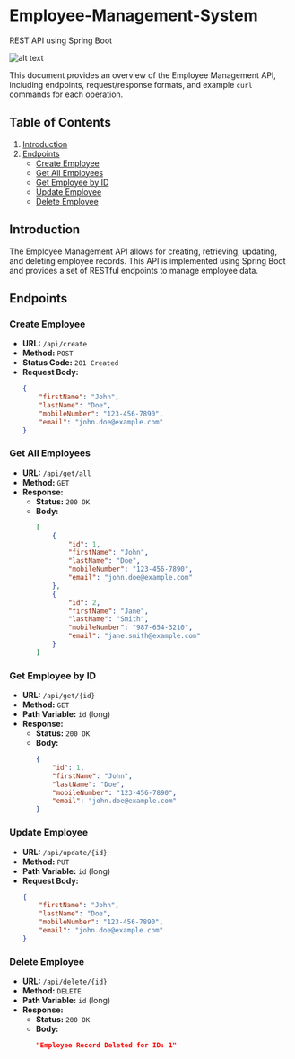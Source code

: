 # Employee-Management-System
REST API using Spring Boot

![alt text](https://github.com/whoparthgarg/Employee-Management-System/blob/main/spring-boot-architecture.png)

This document provides an overview of the Employee Management API, including endpoints, request/response formats, and example `curl` commands for each operation.

## Table of Contents
1. [Introduction](#introduction)
2. [Endpoints](#endpoints)
    - [Create Employee](#create-employee)
    - [Get All Employees](#get-all-employees)
    - [Get Employee by ID](#get-employee-by-id)
    - [Update Employee](#update-employee)
    - [Delete Employee](#delete-employee)

## Introduction

The Employee Management API allows for creating, retrieving, updating, and deleting employee records. This API is implemented using Spring Boot and provides a set of RESTful endpoints to manage employee data.

## Endpoints

### Create Employee

- **URL:** `/api/create`
- **Method:** `POST`
- **Status Code:** `201 Created`
- **Request Body:**
  ```json
  {
      "firstName": "John",
      "lastName": "Doe",
      "mobileNumber": "123-456-7890",
      "email": "john.doe@example.com"
  }

### Get All Employees

- **URL:** `/api/get/all`
- **Method:** `GET`
- **Response:**
  - **Status:** `200 OK`
  - **Body:**
    ```json
    [
        {
            "id": 1,
            "firstName": "John",
            "lastName": "Doe",
            "mobileNumber": "123-456-7890",
            "email": "john.doe@example.com"
        },
        {
            "id": 2,
            "firstName": "Jane",
            "lastName": "Smith",
            "mobileNumber": "987-654-3210",
            "email": "jane.smith@example.com"
        }
    ]
    ```

### Get Employee by ID

- **URL:** `/api/get/{id}`
- **Method:** `GET`
- **Path Variable:** `id` (long)
- **Response:**
  - **Status:** `200 OK`
  - **Body:**
    ```json
    {
        "id": 1,
        "firstName": "John",
        "lastName": "Doe",
        "mobileNumber": "123-456-7890",
        "email": "john.doe@example.com"
    }
    ```

### Update Employee

- **URL:** `/api/update/{id}`
- **Method:** `PUT`
- **Path Variable:** `id` (long)
- **Request Body:**
  ```json
  {
      "firstName": "John",
      "lastName": "Doe",
      "mobileNumber": "123-456-7890",
      "email": "john.doe@example.com"
  }

### Delete Employee

- **URL:** `/api/delete/{id}`
- **Method:** `DELETE`
- **Path Variable:** `id` (long)
- **Response:**
  - **Status:** `200 OK`
  - **Body:**
    ```json
    "Employee Record Deleted for ID: 1"
    ```
